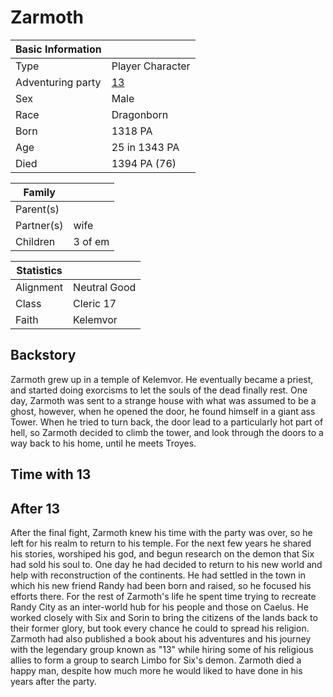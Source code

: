 # Zarmoth

| Basic Information | |
| - | - |
| Type | Player Character |
| Adventuring party | [13](13.md) |
| Sex | Male |
| Race | Dragonborn |
| Born | 1318 PA |
| Age | 25 in 1343 PA |
| Died | 1394 PA (76) |

| Family | |
| - | - |
| Parent(s) | |
| Partner(s) | wife |
| Children | 3 of em |

| Statistics | |
| - | - |
| Alignment | Neutral Good |
| Class | Cleric 17 |
| Faith | Kelemvor |

## Backstory

Zarmoth grew up in a temple of Kelemvor. He eventually became a priest, and started doing exorcisms to let the souls of the dead finally rest. One day, Zarmoth was sent to a strange house with what was assumed to be a ghost, however, when he opened the door, he found himself in a giant ass Tower. When he tried to turn back, the door lead to a particularly hot part of hell, so Zarmoth decided to climb the tower, and look through the doors to a way back to his home, until he meets Troyes.

## Time with 13

## After 13

After the final fight, Zarmoth knew his time with the party was over, so he left for his realm to return to his temple. For the next few years he shared his stories, worshiped his god, and begun research on the demon that Six had sold his soul to. One day he had decided to return to his new world and help with reconstruction of the continents. He had settled in the town in which his new friend Randy had been born and raised, so he focused his efforts there. For the rest of Zarmoth's life he spent time trying to recreate Randy City as an inter-world hub for his people and those on Caelus. He worked closely with Six and Sorin to bring the citizens of the lands back to their former glory, but took every chance he could to spread his religion. Zarmoth had also published a book about his adventures and his journey with the legendary group known as "13" while hiring some of his religious allies to form a group to search Limbo for Six's demon. Zarmoth died a happy man, despite how much more he would liked to have done in his years after the party.